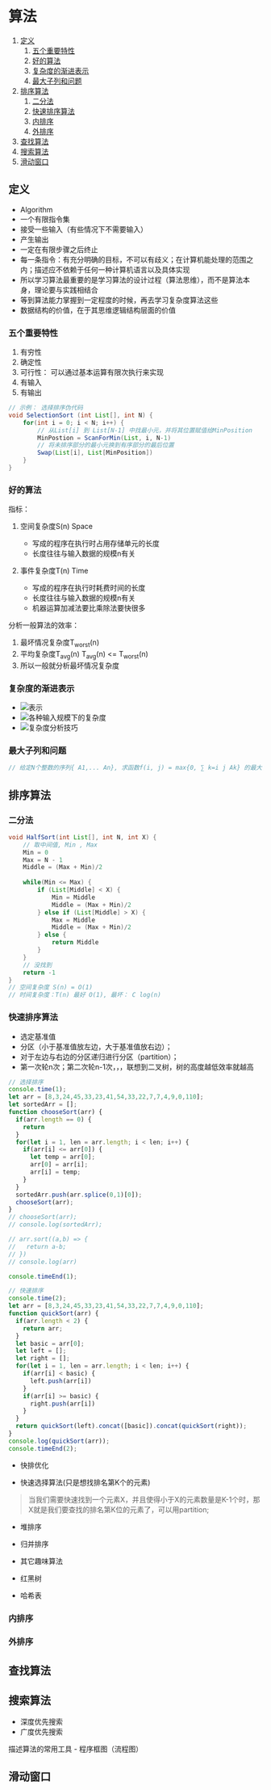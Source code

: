 # 算法

1. [定义](#定义)
   1. [五个重要特性](#五个重要特性)
   2. [好的算法](#好的算法)
   3. [复杂度的渐进表示](#复杂度的渐进表示)
   4. [最大子列和问题](#最大子列和问题)
2. [排序算法](#排序算法)
   1. [二分法](#二分法)
   2. [快速排序算法](#快速排序算法)
   3. [内排序](#内排序)
   4. [外排序](#外排序)
3. [查找算法](#查找算法)
4. [搜索算法](#搜索算法)
5. [滑动窗口](#滑动窗口)

## 定义

- Algorithm
- 一个有限指令集
- 接受一些输入（有些情况下不需要输入）
- 产生输出
- 一定在有限步骤之后终止
- 每一条指令：有充分明确的目标，不可以有歧义；在计算机能处理的范围之内；描述应不依赖于任何一种计算机语言以及具体实现
- 所以学习算法最重要的是学习算法的设计过程（算法思维），而不是算法本身，理论要与实践相结合
- 等到算法能力掌握到一定程度的时候，再去学习复杂度算法这些
- 数据结构的价值，在于其思维逻辑结构层面的价值

### 五个重要特性

1. 有穷性
2. 确定性
3. 可行性： 可以通过基本运算有限次执行来实现
4. 有输入
5. 有输出

```java
// 示例： 选择排序伪代码
void SelectionSort (int List[], int N) {
    for(int i = 0; i < N; i++) {
        // 从List[i] 到 List[N-1] 中找最小元，并将其位置赋值给MinPosition
        MinPostion = ScanForMin(List, i, N-1)
        // 将未排序部分的最小元换到有序部分的最后位置
        Swap(List[i], List[MinPosition])
    }
}
```

### 好的算法

指标：

1. 空间复杂度S(n) Space
    
    - 写成的程序在执行时占用存储单元的长度
    - 长度往往与输入数据的规模n有关

2. 事件复杂度T(n) Time
    
    - 写成的程序在执行时耗费时间的长度
    - 长度往往与输入数据的规模n有关
    - 机器运算加减法要比乘除法要快很多

分析一般算法的效率：

1. 最坏情况复杂度T<sub>worst</sub>(n)
2. 平均复杂度T<sub>avg</sub>(n)
    T<sub>avg</sub>(n) <= T<sub>worst</sub>(n)
3. 所以一般就分析最坏情况复杂度


### 复杂度的渐进表示

- ![表示](./../../res/复杂度表示.png)
- ![各种输入规模下的复杂度](./../../res/输入规模.png)
- ![复杂度分析技巧](./../../res/复杂度分析技巧.png)

### 最大子列和问题

```java
// 给定N个整数的序列{ A1,... An}, 求函数f(i, j) = max{0, ∑ k=i j Ak} 的最大值
```

## 排序算法

### 二分法

```java
void HalfSort(int List[], int N, int X) {
    // 取中间值, Min , Max
    Min = 0
    Max = N - 1
    Middle = (Max + Min)/2
    
    while(Min <= Max) {
        if (List[Middle] < X) {
            Min = Middle
            Middle = (Max + Min)/2
        } else if (List[Middle] > X) {
            Max = Middle
            Middle = (Max + Min)/2
        } else {
            return Middle
        }
    }
    // 没找到
    return -1
}
// 空间复杂度 S(n) = O(1)
// 时间复杂度：T(n) 最好 O(1), 最坏： C log(n)
```

### 快速排序算法

- 选定基准值
- 分区（小于基准值放左边，大于基准值放右边）；
- 对于左边与右边的分区递归进行分区（partition）；
- 第一次轮n次；第二次轮n-1次，，，联想到二叉树，树的高度越低效率就越高

```js
// 选择排序
console.time(1);
let arr = [8,3,24,45,33,23,41,54,33,22,7,7,4,9,0,110];
let sortedArr = [];
function chooseSort(arr) {
  if(arr.length == 0) {
    return
  }
  for(let i = 1, len = arr.length; i < len; i++) {
    if(arr[i] <= arr[0]) {
      let temp = arr[0];
      arr[0] = arr[i];
      arr[i] = temp;
    }
  }
  sortedArr.push(arr.splice(0,1)[0]);
  chooseSort(arr);
}
// chooseSort(arr);
// console.log(sortedArr);

// arr.sort((a,b) => {
//   return a-b;
// })
// console.log(arr)

console.timeEnd(1);

// 快速排序
console.time(2);
let arr = [8,3,24,45,33,23,41,54,33,22,7,7,4,9,0,110];
function quickSort(arr) {
  if(arr.length < 2) {
    return arr;
  }
  let basic = arr[0];
  let left = [];
  let right = [];
  for(let i = 1, len = arr.length; i < len; i++) {
    if(arr[i] < basic) {
      left.push(arr[i])
    }
    if(arr[i] >= basic) {
      right.push(arr[i])
    }
  }
  return quickSort(left).concat([basic]).concat(quickSort(right));
}
console.log(quickSort(arr));
console.timeEnd(2);

```

- 快排优化

- 快速选择算法(只是想找排名第K个的元素)

> 当我们需要快速找到一个元素X，并且使得小于X的元素数量是K-1个时，那X就是我们要查找的排名第K位的元素了，可以用partition;

- 堆排序
- 归并排序
- 其它趣味算法

- 红黑树
- 哈希表

### 内排序


### 外排序

## 查找算法

## 搜索算法

- 深度优先搜索
- 广度优先搜索

描述算法的常用工具 - 程序框图（流程图）

## 滑动窗口
